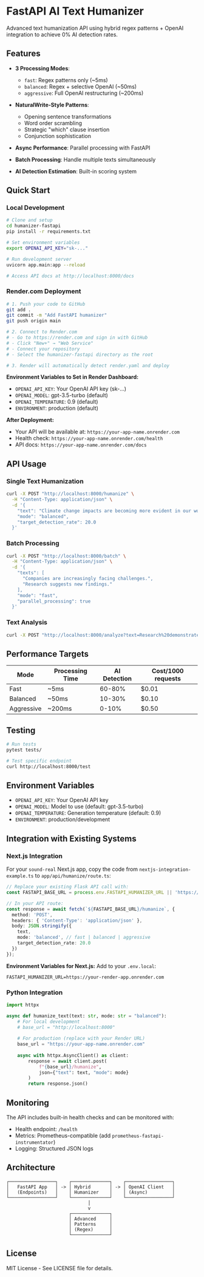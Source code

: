 # FastAPI AI Text Humanizer

Advanced text humanization API using hybrid regex patterns + OpenAI integration to achieve 0% AI detection rates.

## Features

- **3 Processing Modes**:
  - `fast`: Regex patterns only (~5ms)
  - `balanced`: Regex + selective OpenAI (~50ms) 
  - `aggressive`: Full OpenAI restructuring (~200ms)

- **NaturalWrite-Style Patterns**:
  - Opening sentence transformations
  - Word order scrambling
  - Strategic "which" clause insertion
  - Conjunction sophistication

- **Async Performance**: Parallel processing with FastAPI
- **Batch Processing**: Handle multiple texts simultaneously
- **AI Detection Estimation**: Built-in scoring system

## Quick Start

### Local Development

```bash
# Clone and setup
cd humanizer-fastapi
pip install -r requirements.txt

# Set environment variables
export OPENAI_API_KEY="sk-..."

# Run development server
uvicorn app.main:app --reload

# Access API docs at http://localhost:8000/docs
```

### Render.com Deployment

```bash
# 1. Push your code to GitHub
git add .
git commit -m "Add FastAPI humanizer"
git push origin main

# 2. Connect to Render.com
# - Go to https://render.com and sign in with GitHub
# - Click "New+" → "Web Service"
# - Connect your repository
# - Select the humanizer-fastapi directory as the root

# 3. Render will automatically detect render.yaml and deploy
```

**Environment Variables to Set in Render Dashboard:**
- `OPENAI_API_KEY`: Your OpenAI API key (sk-...)
- `OPENAI_MODEL`: gpt-3.5-turbo (default)
- `OPENAI_TEMPERATURE`: 0.9 (default)
- `ENVIRONMENT`: production (default)

**After Deployment:**
- Your API will be available at: `https://your-app-name.onrender.com`
- Health check: `https://your-app-name.onrender.com/health`
- API docs: `https://your-app-name.onrender.com/docs`

## API Usage

### Single Text Humanization

```bash
curl -X POST "http://localhost:8000/humanize" \
  -H "Content-Type: application/json" \
  -d '{
    "text": "Climate change impacts are becoming more evident in our world.",
    "mode": "balanced",
    "target_detection_rate": 20.0
  }'
```

### Batch Processing

```bash
curl -X POST "http://localhost:8000/batch" \
  -H "Content-Type: application/json" \
  -d '{
    "texts": [
      "Companies are increasingly facing challenges.",
      "Research suggests new findings."
    ],
    "mode": "fast",
    "parallel_processing": true
  }'
```

### Text Analysis

```bash
curl -X POST "http://localhost:8000/analyze?text=Research%20demonstrates%20significant%20findings"
```

## Performance Targets

| Mode | Processing Time | AI Detection | Cost/1000 requests |
|------|----------------|--------------|-------------------|
| Fast | ~5ms | 60-80% | $0.01 |
| Balanced | ~50ms | 10-30% | $0.10 |
| Aggressive | ~200ms | 0-10% | $0.50 |

## Testing

```bash
# Run tests
pytest tests/

# Test specific endpoint
curl http://localhost:8000/test
```

## Environment Variables

- `OPENAI_API_KEY`: Your OpenAI API key
- `OPENAI_MODEL`: Model to use (default: gpt-3.5-turbo)
- `OPENAI_TEMPERATURE`: Generation temperature (default: 0.9)
- `ENVIRONMENT`: production/development

## Integration with Existing Systems

### Next.js Integration

For your `sound-real` Next.js app, copy the code from `nextjs-integration-example.ts` to `app/api/humanize/route.ts`:

```typescript
// Replace your existing Flask API call with:
const FASTAPI_BASE_URL = process.env.FASTAPI_HUMANIZER_URL || 'https://your-app-name.onrender.com';

// In your API route:
const response = await fetch(`${FASTAPI_BASE_URL}/humanize`, {
  method: 'POST',
  headers: { 'Content-Type': 'application/json' },
  body: JSON.stringify({
    text,
    mode: 'balanced', // fast | balanced | aggressive
    target_detection_rate: 20.0
  })
});
```

**Environment Variables for Next.js:**
Add to your `.env.local`:
```
FASTAPI_HUMANIZER_URL=https://your-render-app.onrender.com
```

### Python Integration

```python
import httpx

async def humanize_text(text: str, mode: str = "balanced"):
    # For local development
    # base_url = "http://localhost:8000"
    
    # For production (replace with your Render URL)
    base_url = "https://your-app-name.onrender.com"
    
    async with httpx.AsyncClient() as client:
        response = await client.post(
            f"{base_url}/humanize",
            json={"text": text, "mode": mode}
        )
        return response.json()
```

## Monitoring

The API includes built-in health checks and can be monitored with:

- Health endpoint: `/health`
- Metrics: Prometheus-compatible (add `prometheus-fastapi-instrumentator`)
- Logging: Structured JSON logs

## Architecture

```
┌─────────────────┐    ┌──────────────┐    ┌─────────────────┐
│   FastAPI App   │ -> │ Hybrid       │ -> │ OpenAI Client   │
│   (Endpoints)   │    │ Humanizer    │    │ (Async)         │
└─────────────────┘    └──────────────┘    └─────────────────┘
                              │
                              v
                       ┌──────────────┐
                       │ Advanced     │
                       │ Patterns     │
                       │ (Regex)      │
                       └──────────────┘
```

## License

MIT License - See LICENSE file for details. 